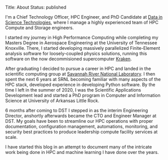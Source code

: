 Title: About
Status: published

I'm a Chief Technology Officer, HPC Engineer, and PhD Candidate at [Data in Science Technologies](https://datainscience.com/), where I
manage a highly experienced team of HPC Compute and Storage engineers.

I started my journey in High Performance Computing while completing
my Masters Degree in Aerospace Engineering at the University of
Tennessee Knoxville.  There, I started developing massively parallelized
Finite-Element analysis software for loosely-coupled physics solutions, running
this software on the now decommisioned supercomputer [Kraken](https://en.wikipedia.org/wiki/Kraken_(supercomputer)).

After graduating I decided to pursue a career in HPC and landed in the
scientific computing group at [Savannah River National Laboratory](https://srnl.doe.gov/). I then spent the next 6 years at SRNL becoming
familiar with many aspects of the HPC stack, developed experience in
developing Python software.  By the time I left in the summer
of 2020, I was the Scientific Applications Development lead and started a PhD program
in Computer and Information Science at University of Arkansas Little Rock.

6 months after coming to DST I stepped in as the interim Engineering Director, anshortly afterwards became the CTO and
Engineer Manager at DST.  My goals have been to streamline our HPC operations with proper documentation, configuration
management, automations, monitoring, and security best practices to produce leadership compute facility
services at scale.

I have started this blog in an attempt to document many of the intricate work being done in HPC and machine learning I
have done over the years.
